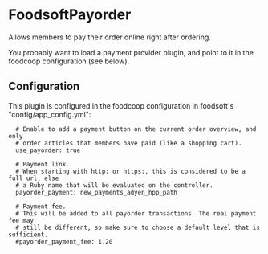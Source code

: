 FoodsoftPayorder
================

Allows members to pay their order online right after ordering.

You probably want to load a payment provider plugin, and point to it
in the foodcoop configuration (see below).

Configuration
-------------
This plugin is configured in the foodcoop configuration in foodsoft's
"config/app\_config.yml":
```
  # Enable to add a payment button on the current order overview, and only
  # order articles that members have paid (like a shopping cart).
  use_payorder: true

  # Payment link.
  # When starting with http: or https:, this is considered to be a full url; else 
  # a Ruby name that will be evaluated on the controller.
  payorder_payment: new_payments_adyen_hpp_path

  # Payment fee.
  # This will be added to all payorder transactions. The real payment fee may
  # still be different, so make sure to choose a default level that is sufficient.
  #payorder_payment_fee: 1.20
```
